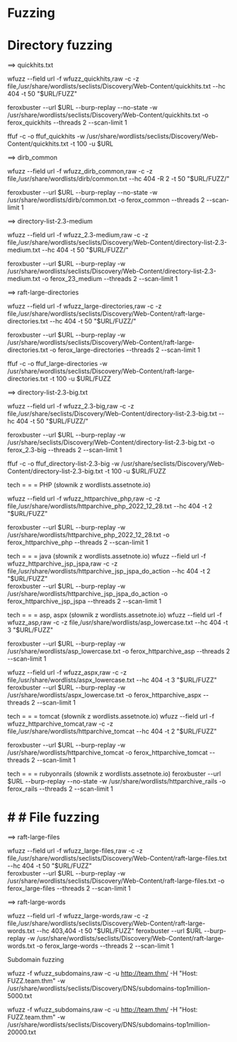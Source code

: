 # Fuzzing

# Directory fuzzing

==> quickhits.txt

wfuzz --field url -f wfuzz_quickhits,raw -c -z file,/usr/share/wordlists/seclists/Discovery/Web-Content/quickhits.txt --hc 404 -t 50 "$URL/FUZZ"  

feroxbuster --url $URL --burp-replay --no-state -w /usr/share/wordlists/seclists/Discovery/Web-Content/quickhits.txt -o ferox_quickhits --threads 2 --scan-limit 1

ffuf -c -o ffuf_quickhits -w /usr/share/wordlists/seclists/Discovery/Web-Content/quickhits.txt -t 100 -u $URL

==> dirb_common

wfuzz --field url -f wfuzz_dirb_common,raw -c -z file,/usr/share/wordlists/dirb/common.txt --hc 404 -R 2 -t 50 "$URL/FUZZ/"  

feroxbuster --url $URL --burp-replay --no-state -w /usr/share/wordlists/dirb/common.txt -o ferox_common --threads 2 --scan-limit 1

==> directory-list-2.3-medium

wfuzz --field url -f wfuzz_2.3-medium,raw -c -z file,/usr/share/wordlists/seclists/Discovery/Web-Content/directory-list-2.3-medium.txt --hc 404 -t 50 "$URL/FUZZ/"  

feroxbuster --url $URL --burp-replay -w /usr/share/wordlists/seclists/Discovery/Web-Content/directory-list-2.3-medium.txt -o ferox_23_medium --threads 2 --scan-limit 1

==> raft-large-directories

wfuzz --field url -f wfuzz_large-directories,raw -c -z file,/usr/share/wordlists/seclists/Discovery/Web-Content/raft-large-directories.txt --hc 404 -t 50 "$URL/FUZZ/"  

feroxbuster --url $URL --burp-replay -w /usr/share/wordlists/seclists/Discovery/Web-Content/raft-large-directories.txt -o ferox_large-directories --threads 2 --scan-limit 1

ffuf -c -o ffuf_large-directories -w /usr/share/wordlists/seclists/Discovery/Web-Content/raft-large-directories.txt -t 100 -u $URL/FUZZ

==> directory-list-2.3-big.txt

wfuzz --field url -f wfuzz_2.3-big,raw -c -z file,/usr/share/seclists/Discovery/Web-Content/directory-list-2.3-big.txt --hc 404 -t 50 "$URL/FUZZ/"

feroxbuster --url $URL --burp-replay -w /usr/share/seclists/Discovery/Web-Content/directory-list-2.3-big.txt -o ferox_2.3-big --threads 2 --scan-limit 1

ffuf -c -o ffuf_directory-list-2.3-big -w /usr/share/seclists/Discovery/Web-Content/directory-list-2.3-big.txt -t 100 -u $URL/FUZZ

tech  = = = PHP (słownik z wordlists.assetnote.io)

wfuzz --field url -f wfuzz_httparchive_php,raw -c -z file,/usr/share/wordlists/httparchive_php_2022_12_28.txt --hc 404 -t 2 "$URL/FUZZ"  

feroxbuster --url $URL --burp-replay -w /usr/share/wordlists/httparchive_php_2022_12_28.txt -o ferox_httparchive_php --threads 2 --scan-limit 1

tech  = = = java (słownik z wordlists.assetnote.io)
wfuzz --field url -f wfuzz_httparchive_jsp_jspa,raw -c -z file,/usr/share/wordlists/httparchive_jsp_jspa_do_action --hc 404 -t 2 "$URL/FUZZ"  
feroxbuster --url $URL --burp-replay -w /usr/share/wordlists/httparchive_jsp_jspa_do_action -o ferox_httparchive_jsp_jspa --threads 2 --scan-limit 1

tech  = = = asp, aspx (słownik z wordlists.assetnote.io)
wfuzz --field url -f wfuzz_asp,raw -c -z file,/usr/share/wordlists/asp_lowercase.txt --hc 404 -t 3 "$URL/FUZZ"

feroxbuster --url $URL --burp-replay -w /usr/share/wordlists/asp_lowercase.txt -o ferox_httparchive_asp --threads 2 --scan-limit 1

wfuzz --field url -f wfuzz_aspx,raw -c -z file,/usr/share/wordlists/aspx_lowercase.txt --hc 404 -t 3 "$URL/FUZZ"
feroxbuster --url $URL --burp-replay -w /usr/share/wordlists/aspx_lowercase.txt -o ferox_httparchive_aspx --threads 2 --scan-limit 1

tech  = = = tomcat (słownik z wordlists.assetnote.io)
wfuzz --field url -f wfuzz_httparchive_tomcat,raw -c -z
file,/usr/share/wordlists/httparchive_tomcat --hc 404 -t 2 "$URL/FUZZ"  

feroxbuster --url $URL --burp-replay -w /usr/share/wordlists/httparchive_tomcat -o ferox_httparchive_tomcat --threads 2 --scan-limit 1

tech  = = = rubyonrails (słownik z wordlists.assetnote.io)
feroxbuster --url $URL --burp-replay --no-state -w /usr/share/wordlists/httparchive_rails -o ferox_rails --threads 2 --scan-limit 1

# # # File fuzzing
==> raft-large-files

wfuzz --field url -f wfuzz_large-files,raw -c -z file,/usr/share/wordlists/seclists/Discovery/Web-Content/raft-large-files.txt --hc 404 -t 50 "$URL/FUZZ"  
feroxbuster --url $URL --burp-replay -w /usr/share/wordlists/seclists/Discovery/Web-Content/raft-large-files.txt -o ferox_large-files --threads 2 --scan-limit 1

==> raft-large-words

wfuzz --field url -f wfuzz_large-words,raw -c -z file,/usr/share/wordlists/seclists/Discovery/Web-Content/raft-large-words.txt --hc 403,404 -t 50 "$URL/FUZZ"
feroxbuster --url $URL --burp-replay -w /usr/share/wordlists/seclists/Discovery/Web-Content/raft-large-words.txt -o ferox_large-words --threads 2 --scan-limit 1

Subdomain fuzzing

wfuzz -f wfuzz_subdomains,raw -c -u http://team.thm/ -H "Host: FUZZ.team.thm" -w /usr/share/wordlists/seclists/Discovery/DNS/subdomains-top1million-5000.txt

wfuzz -f wfuzz_subdomains,raw -c -u http://team.thm/ -H "Host: FUZZ.team.thm" -w /usr/share/wordlists/seclists/Discovery/DNS/subdomains-top1million-20000.txt




